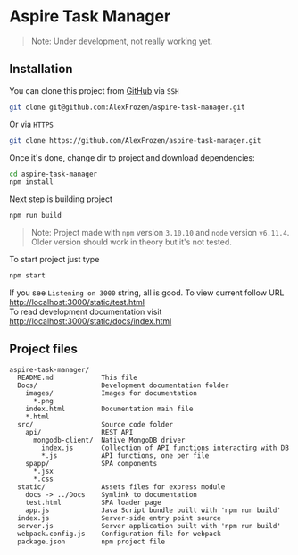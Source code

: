 # Aspire Task Manager
>Note: Under development, not really working yet.

## Installation

You can clone this project from [GitHub](https://github.com/AlexFrozen/aspire-task-manager) via `SSH`
```sh
git clone git@github.com:AlexFrozen/aspire-task-manager.git
```
Or via `HTTPS`
```sh
git clone https://github.com/AlexFrozen/aspire-task-manager.git
```
Once it's done, change dir to project and download dependencies:
```sh
cd aspire-task-manager
npm install
```
Next step is building project
```sh
npm run build
```
>Note: Project made with `npm` version `3.10.10` and `node` version `v6.11.4`. Older version should work in theory but it's not tested.

To start project just type
```sh
npm start
```
If you see `Listening on 3000` string, all is good. To view current follow URL [http://localhost:3000/static/test.html](http://localhost:3000/static/test.html)<br>
To read development documentation visit [http://localhost:3000/static/docs/index.html](http://localhost:3000/static/docs/index.html)
## Project files

```
aspire-task-manager/
  README.md            This file
  Docs/                Development documentation folder
    images/            Images for documentation
      *.png
    index.html         Documentation main file
    *.html
  src/                 Source code folder
    api/               REST API
      mongodb-client/  Native MongoDB driver
        index.js       Collection of API functions interacting with DB
        *.js           API functions, one per file
    spapp/             SPA components
      *.jsx
      *.css
  static/              Assets files for express module
    docs -> ../Docs    Symlink to documentation
    test.html          SPA loader page
    app.js             Java Script bundle built with 'npm run build'
  index.js             Server-side entry point source
  server.js            Server application built with 'npm run build'
  webpack.config.js    Configuration file for webpack
  package.json         npm project file
```
